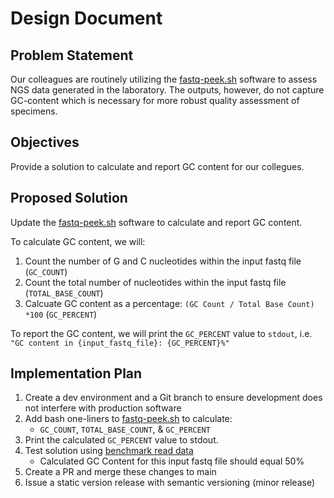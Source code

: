 # Design Document

## Problem Statement

Our colleagues are routinely utilizing the [fastq-peek.sh](../bin/fastq-peek.sh) software to assess NGS data generated in the laboratory. The outputs, however, do not capture GC-content which is necessary for more robust quality assessment of specimens.

## Objectives

Provide a solution to calculate and report GC content for our collegues.

## Proposed Solution

Update the [fastq-peek.sh](../bin/fastq-peek.sh) software to calculate and report GC content.

To calculate GC content, we will:

1. Count the number of G and C nucleotides within the input fastq file (`GC_COUNT`)
2. Count the total number of nucleotides within the input fastq file (`TOTAL_BASE_COUNT`)
3. Calcuate GC content as a percentage: `(GC Count / Total Base Count) *100` (`GC_PERCENT`)

To report the GC content, we will print the `GC_PERCENT` value to `stdout`, i.e. `"GC content in {input_fastq_file}: {GC_PERCENT}%"`

## Implementation Plan

1. Create a dev environment and a Git branch to ensure development does not interfere with production software 
2. Add bash one-liners to [fastq-peek.sh](../bin/fastq-peek.sh) to calculate:
    - `GC_COUNT`, `TOTAL_BASE_COUNT`, & `GC_PERCENT`
3. Print the calculated `GC_PERCENT` value to stdout.
4. Test solution using [benchmark read data](https://github.com/theiagen/DCLS-SDP4PHB-2025/blob/main/data/sample.fastq)
    - Calculated GC Content for this input fastq file should equal 50%
5. Create a PR and merge these changes to main
6. Issue a static version release with semantic versioning (minor release)